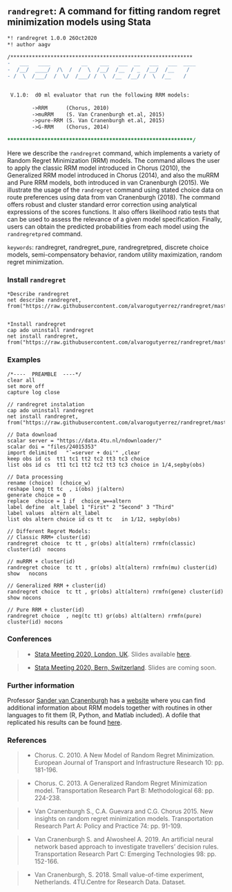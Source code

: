 ## ```randregret```: A command for fitting random regret minimization models using Stata 

```diff
*! randregret 1.0.0 26Oct2020
*! author aagv

/***********************************************************
-   ___   ____          __    ___   ___  __   ___   ___  ____
-  /__/  ____/  /\  /  /  \  /__/  /__  / _  /__/  /__    /
- /  \  /___/  /  \/  /___/ /  \  /__  /__/ /  \  /__    /   

 
 V.1.0:  d0 ml evaluator that run the following RRM models:
		
		->RRM      (Chorus, 2010)
		->muRRM    (S. Van Cranenburgh et.al, 2015)
		->pure-RRM (S. Van Cranenburgh et.al, 2015)
		->G-RRM    (Chorus, 2014)	
		
************************************************************/
```


Here we describe the ```randregret``` command, which implements a variety of Random Regret Minimization (RRM) models. The command allows the user to apply the classic RRM model introduced in Chorus (2010), the Generalized RRM model introduced in Chorus (2014), and also the muRRM and Pure RRM models, both introduced in van Cranenburgh (2015). We illustrate the usage of the ```randregret``` command using stated choice data on route preferences using data from van Cranenburgh (2018). The command offers robust and cluster standard error correction using analytical expressions of the scores functions. It also offers likelihood ratio tests that can be used to assess the relevance of a given model specification. Finally, users can obtain the predicted probabilities from each model using the ```randregretpred``` command.

```keywords```: randregret, randregret_pure, randregretpred, discrete choice models,  semi-compensatory behavior, random utility maximization, random regret minimization.


### Install ```randregret``` 

``` 
*Describe randregret
net describe randregret, from("https://raw.githubusercontent.com/alvarogutyerrez/randregret/master/src/")


*Install randregret
cap ado uninstall randregret
net install randregret, from("https://raw.githubusercontent.com/alvarogutyerrez/randregret/master/src/")
```


### Examples 

```
/*----  PREAMBLE  ----*/
clear all
set more off
capture log close 

// randregret instalation 
cap ado uninstall randregret
net install randregret, from("https://raw.githubusercontent.com/alvarogutyerrez/randregret/master/src/")

// Data download
scalar server = "https://data.4tu.nl/ndownloader/"
scalar doi = "files/24015353"
import delimited   "`=server + doi'" ,clear
keep obs id cs  tt1 tc1 tt2 tc2 tt3 tc3 choice 
list obs id cs  tt1 tc1 tt2 tc2 tt3 tc3 choice in 1/4,sepby(obs)

// Data processing
rename (choice)  (choice_w)
reshape long tt tc  , i(obs) j(altern)
generate choice = 0
replace  choice = 1 if  choice_w==altern  
label define  alt_label 1 "First" 2 "Second" 3 "Third" 
label values  altern alt_label
list obs altern choice id cs tt tc   in 1/12, sepby(obs)

// Different Regret Models:
// Classic RRM+ cluster(id)
randregret choice  tc tt , gr(obs) alt(altern) rrmfn(classic)  cluster(id)	nocons

// muRRM + cluster(id)
randregret choice  tc tt , gr(obs) alt(altern) rrmfn(mu) cluster(id) show  	nocons

// Generalized RRM + cluster(id)
randregret choice  tc tt , gr(obs) alt(altern) rrmfn(gene) cluster(id) show nocons 

// Pure RRM + cluster(id)
randregret choice  , neg(tc tt) gr(obs) alt(altern) rrmfn(pure) cluster(id) nocons     
```


### Conferences

> *   [Stata Meeting 2020, London, UK](https://events.timberlake.co.uk/event/2020-stata-conference). Slides available [here](https://www.dropbox.com/s/nke1edawl3dnfy0/randregret_London2020.pdf). 


> *   [Stata Meeting 2020, Bern, Switzerland](https://ritme.com/CH-de/ritme/unsere-neuigkeiten/2020-swiss-stata-conference/). Slides are coming soon. 


### Further information 

Professor [Sander van Cranenburgh](https://www.tudelft.nl/en/tpm/about-the-faculty/departments/engineering-systems-and-services/people/assistant-professors/drir-s-sander-van-cranenburgh/) has a [website](https://www.advancedrrmmodels.com/) where you can find additional information about RRM models together with routines in other languages to fit them (R, Python, and Matlab included). A dofile that replicated his results can be found [here](https://github.com/alvarogutyerrez/randregret/blob/master/examples/randregret_replication_Sanders_routines.do).  







### References 

> * Chorus. C. 2010.  A New Model of Random Regret Minimization.  European Journal of Transport and Infrastructure Research 10: pp. 181-196.

> *    Chorus. C. 2013.  A Generalized Random Regret Minimization model.  Transportation Research Part B: Methodological 68: pp. 224-238.

> *    Van Cranenburgh S., C.A. Guevara and C.G. Chorus 2015.  New insights on random regret minimization models.  Transportation Research Part A: Policy and Practice 74: pp. 91-109.

> *    Van Cranenburgh S. and Alwosheel A. 2019.  An artificial neural network based approach to investigate travellers’ decision rules.  Transportation Research Part C: Emerging Technologies 98: pp. 152-166.

> *    Van Cranenburgh, S. 2018.  Small value-of-time experiment, Netherlands. 4TU.Centre for Research Data. Dataset.











